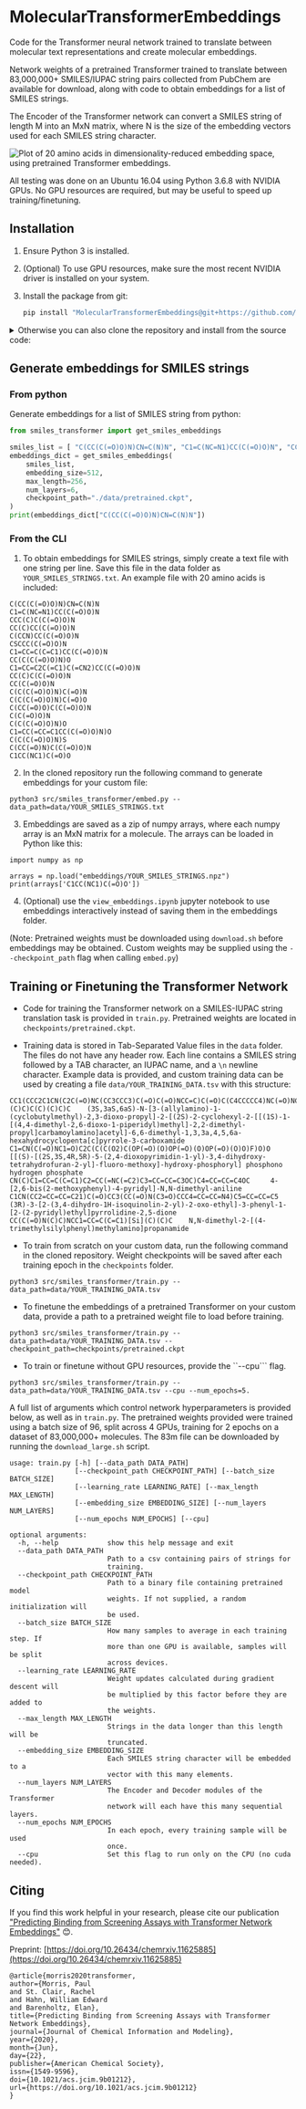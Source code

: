 # MolecularTransformerEmbeddings
Code for the Transformer neural network trained to translate between molecular text representations and create molecular embeddings.

Network weights of a pretrained Transformer trained to translate between 83,000,000+ SMILES/IUPAC string pairs collected from PubChem are available for download, along with code to obtain embeddings for a list of SMILES strings.

The Encoder of the Transformer network can convert a SMILES string of length M into an MxN matrix, where N is the size of the embedding vectors used for each SMILES string character.

![Plot of 20 amino acids in dimensionality-reduced embedding space, using pretrained Transformer embeddings.](https://github.com/mpcrlab/MolecularTransformerEmbeddings/blob/images/aa_emb.png)

All testing was done on an Ubuntu 16.04 using Python 3.6.8 with NVIDIA GPUs. No GPU resources are required, but may be useful to speed up training/finetuning.

## Installation

1. Ensure Python 3 is installed.

2. (Optional) To use GPU resources, make sure the most recent NVIDIA driver is installed on your system.

3. Install the package from git:

   ```bash
   pip install "MolecularTransformerEmbeddings@git+https://github.com/vemonet/MolecularTransformerEmbeddings.git"
   ```

<details><summary>Otherwise you can also clone the repository and install from the source code:</summary>

Git clone this repository using the following command:

```bash
git clone https://github.com/vemonet/MolecularTransformerEmbeddings.git
```
In the cloned repository, install required python libraries with this command:

```bash
pip3 install -e .
```
5. Download string pairs and pretrained weights:
```bash
chmod +x download.sh
./download.sh
```

</details>

## Generate embeddings for SMILES strings

### From python

Generate embeddings for a list of SMILES string from python:

```python
from smiles_transformer import get_smiles_embeddings

smiles_list = [ "C(CC(C(=O)O)N)CN=C(N)N", "C1=C(NC=N1)CC(C(=O)O)N", "CCC(C)C(C(=O)O)N"]
embeddings_dict = get_smiles_embeddings(
    smiles_list,
    embedding_size=512,
    max_length=256,
    num_layers=6,
    checkpoint_path="./data/pretrained.ckpt",
)
print(embeddings_dict["C(CC(C(=O)O)N)CN=C(N)N"])
```

### From the CLI

1. To obtain embeddings for SMILES strings, simply create a text file with one string per line. Save this file in the data folder as ```YOUR_SMILES_STRINGS.txt```. An example file with 20 amino acids is included:
```
C(CC(C(=O)O)N)CN=C(N)N
C1=C(NC=N1)CC(C(=O)O)N
CCC(C)C(C(=O)O)N
CC(C)CC(C(=O)O)N
C(CCN)CC(C(=O)O)N
CSCCC(C(=O)O)N
C1=CC=C(C=C1)CC(C(=O)O)N
CC(C(C(=O)O)N)O
C1=CC=C2C(=C1)C(=CN2)CC(C(=O)O)N
CC(C)C(C(=O)O)N
CC(C(=O)O)N
C(C(C(=O)O)N)C(=O)N
C(C(C(=O)O)N)C(=O)O
C(CC(=O)O)C(C(=O)O)N
C(C(=O)O)N
C(C(C(=O)O)N)O
C1=CC(=CC=C1CC(C(=O)O)N)O
C(C(C(=O)O)N)S
C(CC(=O)N)C(C(=O)O)N
C1CC(NC1)C(=O)O
```
2. In the cloned repository run the following command to generate embeddings for your custom file:
```
python3 src/smiles_transformer/embed.py --data_path=data/YOUR_SMILES_STRINGS.txt
```
3. Embeddings are saved as a zip of numpy arrays, where each numpy array is an MxN matrix for a molecule. The arrays can be loaded in Python like this:
```
import numpy as np

arrays = np.load("embeddings/YOUR_SMILES_STRINGS.npz")
print(arrays['C1CC(NC1)C(=O)O'])
```
4. (Optional) use the ```view_embeddings.ipynb``` jupyter notebook to use embeddings interactively instead of saving them in the embeddings folder.

(Note: Pretrained weights must be downloaded using ```download.sh``` before embeddings may be obtained. Custom weights may be supplied using the ```--checkpoint_path``` flag when calling ```embed.py```)

## Training or Finetuning the Transformer Network

* Code for training the Transformer network on a SMILES-IUPAC string translation task is provided in ```train.py```. Pretrained weights are located in ```checkpoints/pretrained.ckpt```.

* Training data is stored in Tab-Separated Value files in the ```data``` folder. The files do not have any header row. Each line contains a SMILES string followed by a TAB character, an IUPAC name, and a `\n` newline character. Example data is provided, and custom training data can be used by creating a file ```data/YOUR_TRAINING_DATA.tsv``` with this structure:
```
CC1(CCC2C1CN(C2C(=O)NC(CC3CCC3)C(=O)C(=O)NCC=C)C(=O)C(C4CCCCC4)NC(=O)NC(CN5C(=O)CC(CC5=O)(C)C)C(C)(C)C)C 	(3S,3aS,6aS)-N-[3-(allylamino)-1-(cyclobutylmethyl)-2,3-dioxo-propyl]-2-[(2S)-2-cyclohexyl-2-[[(1S)-1-[(4,4-dimethyl-2,6-dioxo-1-piperidyl)methyl]-2,2-dimethyl-propyl]carbamoylamino]acetyl]-6,6-dimethyl-1,3,3a,4,5,6a-hexahydrocyclopenta[c]pyrrole-3-carboxamide
C1=CN(C(=O)NC1=O)C2C(C(C(O2)C(OP(=O)(O)OP(=O)(O)OP(=O)(O)O)F)O)O 	[[(S)-[(2S,3S,4R,5R)-5-(2,4-dioxopyrimidin-1-yl)-3,4-dihydroxy-tetrahydrofuran-2-yl]-fluoro-methoxy]-hydroxy-phosphoryl] phosphono hydrogen phosphate
CN(C)C1=CC=C(C=C1)C2=CC(=NC(=C2)C3=CC=CC=C3OC)C4=CC=CC=C4OC 	4-[2,6-bis(2-methoxyphenyl)-4-pyridyl]-N,N-dimethyl-aniline
C1CN(CC2=CC=CC=C21)C(=O)CC3(CC(=O)N(C3=O)CCC4=CC=CC=N4)C5=CC=CC=C5 	(3R)-3-[2-(3,4-dihydro-1H-isoquinolin-2-yl)-2-oxo-ethyl]-3-phenyl-1-[2-(2-pyridyl)ethyl]pyrrolidine-2,5-dione
CC(C(=O)N(C)C)NCC1=CC=C(C=C1)[Si](C)(C)C 	N,N-dimethyl-2-[(4-trimethylsilylphenyl)methylamino]propanamide
```
* To train from scratch on your custom data, run the following command in the cloned repository. Weight checkpoints will be saved after each training epoch in the ```checkpoints``` folder.
```
python3 src/smiles_transformer/train.py --data_path=data/YOUR_TRAINING_DATA.tsv
```
* To finetune the embeddings of a pretrained Transformer on your custom data, provide a path to a pretrained weight file to load before training.
```
python3 src/smiles_transformer/train.py --data_path=data/YOUR_TRAINING_DATA.tsv --checkpoint_path=checkpoints/pretrained.ckpt
```
* To train or finetune without GPU resources, provide the ``--cpu``` flag.
```
python3 src/smiles_transformer/train.py --data_path=data/YOUR_TRAINING_DATA.tsv --cpu --num_epochs=5.
```

A full list of arguments which control network hyperparameters is provided below, as well as in ```train.py```. The pretrained weights provided were trained using a batch size of 96, split across 4 GPUs, training for 2 epochs on a dataset of 83,000,000+ molecules. The 83m file can be downloaded by running the ```download_large.sh``` script.

```
usage: train.py [-h] [--data_path DATA_PATH]
                [--checkpoint_path CHECKPOINT_PATH] [--batch_size BATCH_SIZE]
                [--learning_rate LEARNING_RATE] [--max_length MAX_LENGTH]
                [--embedding_size EMBEDDING_SIZE] [--num_layers NUM_LAYERS]
                [--num_epochs NUM_EPOCHS] [--cpu]

optional arguments:
  -h, --help            show this help message and exit
  --data_path DATA_PATH
                        Path to a csv containing pairs of strings for
                        training.
  --checkpoint_path CHECKPOINT_PATH
                        Path to a binary file containing pretrained model
                        weights. If not supplied, a random initialization will
                        be used.
  --batch_size BATCH_SIZE
                        How many samples to average in each training step. If
                        more than one GPU is available, samples will be split
                        across devices.
  --learning_rate LEARNING_RATE
                        Weight updates calculated during gradient descent will
                        be multiplied by this factor before they are added to
                        the weights.
  --max_length MAX_LENGTH
                        Strings in the data longer than this length will be
                        truncated.
  --embedding_size EMBEDDING_SIZE
                        Each SMILES string character will be embedded to a
                        vector with this many elements.
  --num_layers NUM_LAYERS
                        The Encoder and Decoder modules of the Transformer
                        network will each have this many sequential layers.
  --num_epochs NUM_EPOCHS
                        In each epoch, every training sample will be used
                        once.
  --cpu                 Set this flag to run only on the CPU (no cuda needed).

```

## Citing

If you find this work helpful in your research, please cite our publication ["Predicting Binding from Screening Assays with Transformer Network Embeddings"](https://pubs.acs.org/doi/10.1021/acs.jcim.9b01212) 😊.

Preprint: [https://doi.org/10.26434/chemrxiv.11625885](https://doi.org/10.26434/chemrxiv.11625885)

```
@article{morris2020transformer,
author={Morris, Paul
and St. Clair, Rachel
and Hahn, William Edward
and Barenholtz, Elan},
title={Predicting Binding from Screening Assays with Transformer Network Embeddings},
journal={Journal of Chemical Information and Modeling},
year={2020},
month={Jun},
day={22},
publisher={American Chemical Society},
issn={1549-9596},
doi={10.1021/acs.jcim.9b01212},
url={https://doi.org/10.1021/acs.jcim.9b01212}
}
```
